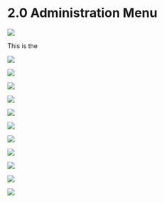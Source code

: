 # 2.0 Administration Menu

![](/en/assets/image001.png)

This is the 

![](/en/assets/image002.png) 

![](/en/assets/image003.png) 

![](/en/assets/img000051.png) 

![](/en/assets/img000052.png) 

![](/en/assets/img000053.png) 

![](/en/assets/img000054.png) 

![](/en/assets/img000055.png) 

![](/en/assets/img000056.png) 

![](/en/assets/img000057.png) 

![](/en/assets/img000058.png) 

![](/en/assets/help.png) 




